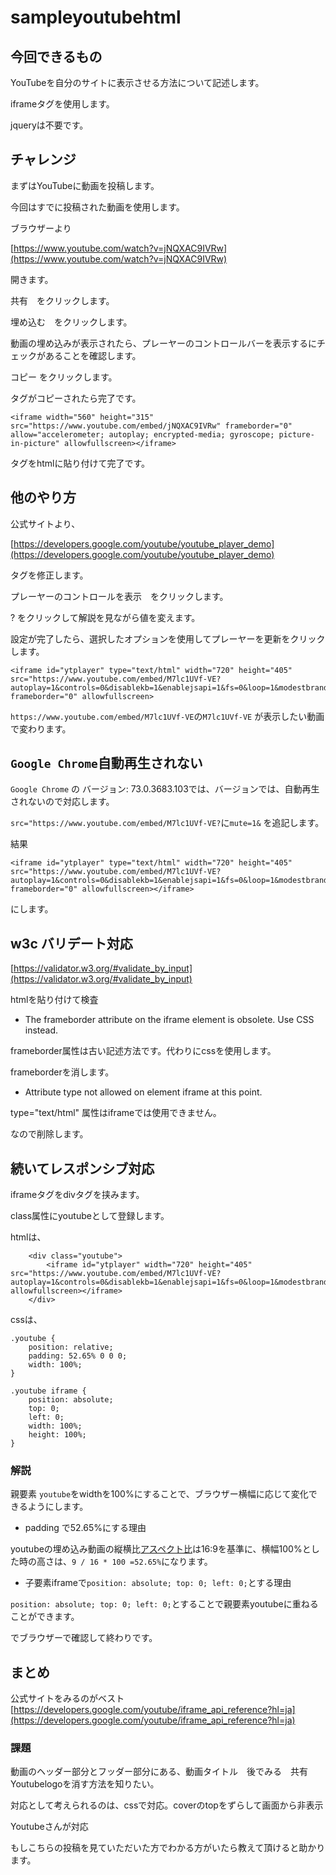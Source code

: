 # sampleyoutubehtml


## 今回できるもの

YouTubeを自分のサイトに表示させる方法について記述します。

iframeタグを使用します。

jqueryは不要です。

## チャレンジ

まずはYouTubeに動画を投稿します。

今回はすでに投稿された動画を使用します。

ブラウザーより

[https://www.youtube.com/watch?v=jNQXAC9IVRw](https://www.youtube.com/watch?v=jNQXAC9IVRw)

開きます。
 
共有　をクリックします。

埋め込む　をクリックします。

動画の埋め込みが表示されたら、プレーヤーのコントロールバーを表示するにチェックがあることを確認します。

コピー をクリックします。

タグがコピーされたら完了です。

```
<iframe width="560" height="315" src="https://www.youtube.com/embed/jNQXAC9IVRw" frameborder="0" allow="accelerometer; autoplay; encrypted-media; gyroscope; picture-in-picture" allowfullscreen></iframe>
```

タグをhtmlに貼り付けて完了です。

## 他のやり方

公式サイトより、

[https://developers.google.com/youtube/youtube_player_demo](https://developers.google.com/youtube/youtube_player_demo)

タグを修正します。

プレーヤーのコントロールを表示　をクリックします。

? をクリックして解説を見ながら値を変えます。

設定が完了したら、選択したオプションを使用してプレーヤーを更新をクリックします。

```
<iframe id="ytplayer" type="text/html" width="720" height="405"
src="https://www.youtube.com/embed/M7lc1UVf-VE?autoplay=1&controls=0&disablekb=1&enablejsapi=1&fs=0&loop=1&modestbranding=1&iv_load_policy=3"
frameborder="0" allowfullscreen>

```

`https://www.youtube.com/embed/M7lc1UVf-VE`の`M7lc1UVf-VE` が表示したい動画で変わります。

## `Google Chrome`自動再生されない

`Google Chrome` の バージョン: 73.0.3683.103では、バージョンでは、自動再生されないので対応します。

`src="https://www.youtube.com/embed/M7lc1UVf-VE?`に`mute=1&` を追記します。

結果

```
<iframe id="ytplayer" type="text/html" width="720" height="405" src="https://www.youtube.com/embed/M7lc1UVf-VE?autoplay=1&controls=0&disablekb=1&enablejsapi=1&fs=0&loop=1&modestbranding=1&mute=1&iv_load_policy=3&rel=0&showinfo=0" frameborder="0" allowfullscreen></iframe>
```

にします。

## w3c バリデート対応

[https://validator.w3.org/#validate_by_input](https://validator.w3.org/#validate_by_input)

htmlを貼り付けて検査

- The frameborder attribute on the iframe element is obsolete. Use CSS instead.

frameborder属性は古い記述方法です。代わりにcssを使用します。

frameborderを消します。

- Attribute type not allowed on element iframe at this point.

 type="text/html" 属性はiframeでは使用できません。

なので削除します。

## 続いてレスポンシブ対応

iframeタグをdivタグを挟みます。

class属性にyoutubeとして登録します。

htmlは、

```
    <div class="youtube">
        <iframe id="ytplayer" width="720" height="405" src="https://www.youtube.com/embed/M7lc1UVf-VE?autoplay=1&controls=0&disablekb=1&enablejsapi=1&fs=0&loop=1&modestbranding=1&mute=1&iv_load_policy=3&rel=0&showinfo=0" allowfullscreen></iframe>
    </div>
```

cssは、

```
.youtube {
    position: relative;
    padding: 52.65% 0 0 0;
    width: 100%;
}

.youtube iframe {
    position: absolute;
    top: 0;
    left: 0;
    width: 100%;
    height: 100%;
}

```

### 解説

親要素 `youtube`をwidthを100%にすることで、ブラウザー横幅に応じて変化できるようにします。

- padding で52.65%にする理由

youtubeの埋め込み動画の縦横比[アスペクト比](https://developers.google.com/youtube/youtube_player_demo?hl=ja)は16:9を基準に、横幅100%とした時の高さは、`9 / 16 * 100 =52.65%`になります。

- 子要素iframeで`position: absolute; top: 0; left: 0;`とする理由

`position: absolute; top: 0; left: 0;`とすることで親要素youtubeに重ねることができます。


でブラウザーで確認して終わりです。

## まとめ

公式サイトをみるのがベスト　
[https://developers.google.com/youtube/iframe_api_reference?hl=ja](https://developers.google.com/youtube/iframe_api_reference?hl=ja)

### 課題

動画のヘッダー部分とフッダー部分にある、動画タイトル　後でみる　共有 Youtubelogoを消す方法を知りたい。

対応として考えられるのは、cssで対応。coverのtopをずらして画面から非表示

Youtubeさんが対応

もしこちらの投稿を見ていただいた方でわかる方がいたら教えて頂けると助かります。


